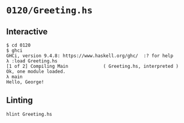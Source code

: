 # `0120/Greeting.hs`

## Interactive

```console
$ cd 0120
$ ghci
GHCi, version 9.4.8: https://www.haskell.org/ghc/  :? for help
λ :load Greeting.hs
[1 of 2] Compiling Main             ( Greeting.hs, interpreted )
Ok, one module loaded.
λ main
Hello, George!
```

## Linting

```console
hlint Greeting.hs
```
